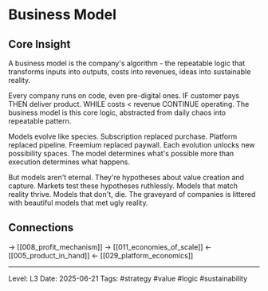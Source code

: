 # Business Model

## Core Insight
A business model is the company's algorithm - the repeatable logic that transforms inputs into outputs, costs into revenues, ideas into sustainable reality.

Every company runs on code, even pre-digital ones. IF customer pays THEN deliver product. WHILE costs < revenue CONTINUE operating. The business model is this core logic, abstracted from daily chaos into repeatable pattern.

Models evolve like species. Subscription replaced purchase. Platform replaced pipeline. Freemium replaced paywall. Each evolution unlocks new possibility spaces. The model determines what's possible more than execution determines what happens.

But models aren't eternal. They're hypotheses about value creation and capture. Markets test these hypotheses ruthlessly. Models that match reality thrive. Models that don't, die. The graveyard of companies is littered with beautiful models that met ugly reality.

## Connections
→ [[008_profit_mechanism]]
→ [[011_economies_of_scale]]
← [[005_product_in_hand]]
← [[029_platform_economics]]

---
Level: L3
Date: 2025-06-21
Tags: #strategy #value #logic #sustainability